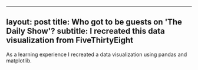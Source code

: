 ----
layout: post
title: Who got to be guests on 'The Daily Show'?
subtitle: I recreated this data visualization from FiveThirtyEight
----

As a learning experience I recreated a data visualization using pandas and matplotlib.
